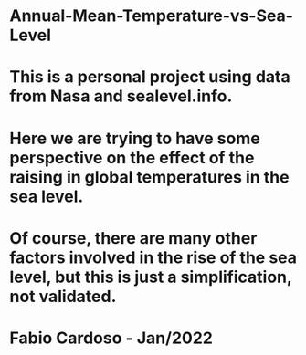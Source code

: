 # Annual-Mean-Temperature-vs-Sea-Level
# This is a personal project using data from Nasa and sealevel.info.
# Here we are trying to have some perspective on the effect of the raising in global temperatures in the sea level.
# Of course, there are many other factors involved in the rise of the sea level, but this is just a simplification, not validated.
# Fabio Cardoso - Jan/2022
